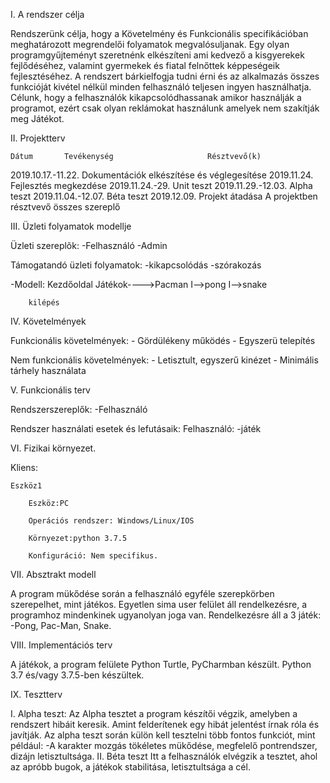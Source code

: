 I. A rendszer célja

Rendszerünk célja, hogy a Követelmény és Funkcionális specifikációban meghatározott megrendelői folyamatok megvalósuljanak.
Egy olyan programgyűjteményt szeretnénk elkészíteni ami kedvező a kisgyerekek fejlődéséhez, valamint gyermekek és fiatal felnőttek képpeségeik fejlesztéséhez.
A rendszert bárkielfogja tudni érni és az alkalmazás összes funkcióját kivétel nélkül minden felhasználó teljesen ingyen használhatja. Célunk, hogy
a felhasználók kikapcsolódhassanak amikor használják a programot, ezért csak olyan reklámokat használunk amelyek nem szakítják meg
Játékot.

II. Projektterv

	Dátum		Tevékenység						Résztvevő(k)
	
2019.10.17.-11.22.	Dokumentációk elkészítése és véglegesítése
2019.11.24.		Fejlesztés megkezdése
2019.11.24.-29.		Unit teszt
2019.11.29.-12.03.	Alpha teszt
2019.11.04.-12.07.	Béta teszt
2019.12.09.		Projekt átadása						A projektben résztvevő összes szereplő

III. Üzleti folyamatok modellje

Üzleti szereplõk:
	-Felhasználó
	-Admin

Támogatandó üzleti folyamatok:
	-kikapcsolódás
	-szórakozás


-Modell:
Kezdőoldal	Játékok---->Pacman
			I-->pong
			I-->snake
		 
		kilépés

IV. Követelmények

   Funkcionális követelmények:
	- Gördülékeny működés
	- Egyszerü telepítés	

   Nem funkcionális követelmények:
	- Letisztult, egyszerű kinézet
	- Minimális tárhely használata

V. Funkcionális terv

Rendszerszereplők:
	-Felhasználó

Rendszer használati esetek és lefutásaik:
	Felhasználó:
		-játék


VI. Fizikai környezet.

Kliens:

	Eszköz1	

		Eszköz:PC
		
		Operációs rendszer: Windows/Linux/IOS
		
		Környezet:python 3.7.5

		Konfiguráció: Nem specifikus.
		
		
VII. Absztrakt modell

A program mükődése során a felhasználó egyféle szerepkörben szerepelhet, mint játékos.
Egyetlen sima user felület áll rendelkezésre, a programhoz mindenkinek ugyanolyan
joga van. Rendelkezésre áll a 3 játék: -Pong, Pac-Man, Snake.

VIII. Implementációs terv

A játékok, a program felülete Python Turtle, PyCharmban készült.
Python 3.7 és/vagy 3.7.5-ben készültek.

IX. Tesztterv

I. Alpha teszt:
	Az Alpha tesztet a program készítői végzik, amelyben a rendszert hibáit keresik.
	Amint felderítenek egy hibát jelentést írnak róla és javítják.
	Az alpha teszt során külön kell tesztelni több fontos funkciót, mint például:
	-A karakter mozgás tökéletes mükődése, megfelelő pontrendszer, dizájn letisztultsága.
II. Béta teszt
	Itt a felhasználók elvégzik a tesztet, ahol az apróbb bugok, a játékok stabilitása,
	letisztultsága a cél.

